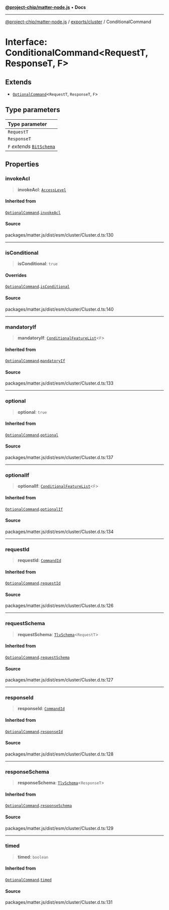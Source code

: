 [**@project-chip/matter-node.js**](../../../README.md) • **Docs**

***

[@project-chip/matter-node.js](../../../modules.md) / [exports/cluster](../README.md) / ConditionalCommand

# Interface: ConditionalCommand\<RequestT, ResponseT, F\>

## Extends

- [`OptionalCommand`](OptionalCommand.md)\<`RequestT`, `ResponseT`, `F`\>

## Type parameters

| Type parameter |
| :------ |
| `RequestT` |
| `ResponseT` |
| `F` *extends* [`BitSchema`](../../schema/README.md#bitschema) |

## Properties

### invokeAcl

> **invokeAcl**: [`AccessLevel`](../enumerations/AccessLevel.md)

#### Inherited from

[`OptionalCommand`](OptionalCommand.md).[`invokeAcl`](OptionalCommand.md#invokeacl)

#### Source

packages/matter.js/dist/esm/cluster/Cluster.d.ts:130

***

### isConditional

> **isConditional**: `true`

#### Overrides

[`OptionalCommand`](OptionalCommand.md).[`isConditional`](OptionalCommand.md#isconditional)

#### Source

packages/matter.js/dist/esm/cluster/Cluster.d.ts:140

***

### mandatoryIf

> **mandatoryIf**: [`ConditionalFeatureList`](../README.md#conditionalfeaturelistf)\<`F`\>

#### Inherited from

[`OptionalCommand`](OptionalCommand.md).[`mandatoryIf`](OptionalCommand.md#mandatoryif)

#### Source

packages/matter.js/dist/esm/cluster/Cluster.d.ts:133

***

### optional

> **optional**: `true`

#### Inherited from

[`OptionalCommand`](OptionalCommand.md).[`optional`](OptionalCommand.md#optional)

#### Source

packages/matter.js/dist/esm/cluster/Cluster.d.ts:137

***

### optionalIf

> **optionalIf**: [`ConditionalFeatureList`](../README.md#conditionalfeaturelistf)\<`F`\>

#### Inherited from

[`OptionalCommand`](OptionalCommand.md).[`optionalIf`](OptionalCommand.md#optionalif)

#### Source

packages/matter.js/dist/esm/cluster/Cluster.d.ts:134

***

### requestId

> **requestId**: [`CommandId`](../../datatype/README.md#commandid)

#### Inherited from

[`OptionalCommand`](OptionalCommand.md).[`requestId`](OptionalCommand.md#requestid)

#### Source

packages/matter.js/dist/esm/cluster/Cluster.d.ts:126

***

### requestSchema

> **requestSchema**: [`TlvSchema`](../../tlv/classes/TlvSchema.md)\<`RequestT`\>

#### Inherited from

[`OptionalCommand`](OptionalCommand.md).[`requestSchema`](OptionalCommand.md#requestschema)

#### Source

packages/matter.js/dist/esm/cluster/Cluster.d.ts:127

***

### responseId

> **responseId**: [`CommandId`](../../datatype/README.md#commandid)

#### Inherited from

[`OptionalCommand`](OptionalCommand.md).[`responseId`](OptionalCommand.md#responseid)

#### Source

packages/matter.js/dist/esm/cluster/Cluster.d.ts:128

***

### responseSchema

> **responseSchema**: [`TlvSchema`](../../tlv/classes/TlvSchema.md)\<`ResponseT`\>

#### Inherited from

[`OptionalCommand`](OptionalCommand.md).[`responseSchema`](OptionalCommand.md#responseschema)

#### Source

packages/matter.js/dist/esm/cluster/Cluster.d.ts:129

***

### timed

> **timed**: `boolean`

#### Inherited from

[`OptionalCommand`](OptionalCommand.md).[`timed`](OptionalCommand.md#timed)

#### Source

packages/matter.js/dist/esm/cluster/Cluster.d.ts:131
